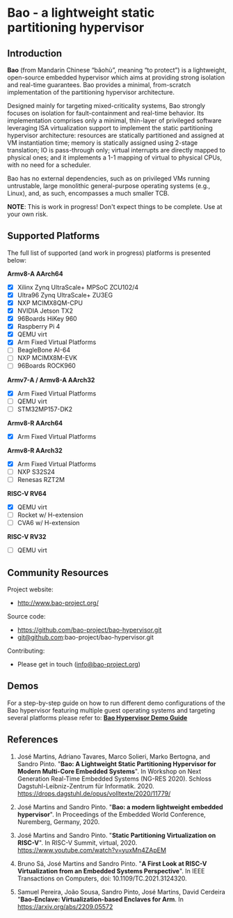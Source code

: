 # Bao - a lightweight static partitioning hypervisor


Introduction
------------

**Bao** (from Mandarin Chinese “bǎohù”, meaning “to protect”) is a lightweight, 
open-source embedded hypervisor which aims at providing strong isolation and 
real-time guarantees. Bao provides a minimal, from-scratch implementation of 
the partitioning hypervisor architecture. 

Designed mainly for targeting mixed-criticality systems, Bao strongly focuses 
on isolation for fault-containment and real-time behavior. Its implementation 
comprises only a minimal, thin-layer of privileged software leveraging ISA 
virtualization support to implement the static partitioning hypervisor architecture: 
resources are statically partitioned and assigned at VM instantiation time; 
memory is statically assigned using 2-stage translation; IO is pass-through only; 
virtual interrupts are directly mapped to physical ones; and it implements a 1-1 
mapping of virtual to physical CPUs, with no need for a scheduler. 

Bao has no external dependencies, such as on privileged VMs running untrustable, 
large monolithic general-purpose operating systems (e.g., Linux), and, as such, 
encompasses a much smaller TCB.

**NOTE**: This is work in progress! Don't expect things to be complete. 
Use at your own risk.


Supported Platforms
-------------------

The full list of supported (and work in progress) 
platforms is presented below:

**Armv8-A AArch64**
- [x] Xilinx Zynq UltraScale+ MPSoC ZCU102/4
- [x] Ultra96 Zynq UltraScale+ ZU3EG
- [x] NXP MCIMX8QM-CPU
- [x] NVIDIA Jetson TX2
- [x] 96Boards HiKey 960
- [x] Raspberry Pi 4
- [x] QEMU virt
- [x] Arm Fixed Virtual Platforms
- [ ] BeagleBone AI-64
- [ ] NXP MCIMX8M-EVK
- [ ] 96Boards ROCK960

**Armv7-A / Armv8-A AArch32**
- [x] Arm Fixed Virtual Platforms
- [ ] QEMU virt
- [ ] STM32MP157-DK2

**Armv8-R AArch64**
- [x] Arm Fixed Virtual Platforms

**Armv8-R AArch32**
- [x] Arm Fixed Virtual Platforms
- [ ] NXP S32S24
- [ ] Renesas RZT2M

**RISC-V RV64**
- [x] QEMU virt 
- [ ] Rocket w/ H-extension 
- [ ] CVA6 w/ H-extension 

**RISC-V RV32**
- [ ] QEMU virt

Community Resources
-------------------

Project website:

 - http://www.bao-project.org/ 

Source code:

 - https://github.com/bao-project/bao-hypervisor.git
 - git@github.com:bao-project/bao-hypervisor.git

 Contributing:
 
 - Please get in touch (info@bao-project.org)



Demos
------------

For a step-by-step guide on how to run different demo configurations 
of the Bao hypervisor featuring multiple guest operating systems and 
targeting several platforms please refer to:
[**Bao Hypervisor Demo Guide**](https://github.com/bao-project/bao-demos)



References
------------

1. José Martins, Adriano Tavares, Marco Solieri, Marko Bertogna, and Sandro Pinto. 
"**Bao: A Lightweight Static Partitioning Hypervisor for Modern Multi-Core Embedded 
Systems**". In Workshop on Next Generation Real-Time Embedded Systems (NG-RES 2020). 
Schloss Dagstuhl-Leibniz-Zentrum für Informatik. 2020.
https://drops.dagstuhl.de/opus/volltexte/2020/11779/

2. José Martins and Sandro Pinto. "**Bao: a modern lightweight embedded hypervisor**".
In Proceedings of the Embedded World Conference, Nuremberg, Germany, 2020. 

3. José Martins and Sandro Pinto. "**Static Partitioning Virtualization on RISC-V**".
In RISC-V Summit, virtual, 2020. https://www.youtube.com/watch?v=yuxMn4ZApEM

4. Bruno Sá, José Martins and Sandro Pinto. "**A First Look at RISC-V Virtualization from an Embedded Systems Perspective**".
In IEEE Transactions on Computers, doi: 10.1109/TC.2021.3124320.

5. Samuel Pereira, João Sousa, Sandro Pinto, José Martins, David Cerdeira "**Bao-Enclave: Virtualization-based Enclaves for Arm**.
In https://arxiv.org/abs/2209.05572

